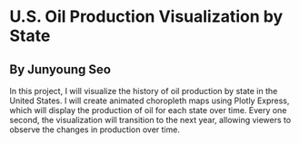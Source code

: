 # U.S. Oil Production Visualization by State
## By Junyoung Seo
In this project, I will visualize the history of oil production by state in the United States. I will create animated choropleth maps using Plotly Express, which will display the production of oil for each state over time. Every one second, the visualization will transition to the next year, allowing viewers to observe the changes in production over time.
